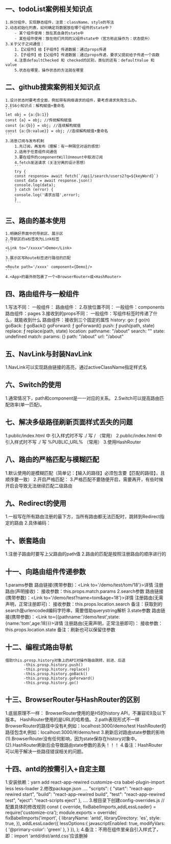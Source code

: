 ## 一、todoList案例相关知识点
	1.拆分组件、实现静态组件，注意：className、style的写法
	2.动态初始化列表，如何确定将数据放在哪个组件的state中？
		- 某个组件使用：放在其自身的state中
		- 某些组件使用：放在他们共同的父组件state中（官方称此操作为：状态提升）
	3.关于父子之间通信：
		1.【父组件】给【子组件】传递数据：通过props传递
		2.【子组件】给【父组件】传递数据：通过props传递，要求父提前给子传递一个函数
		4.注意defaultChecked 和 checked的区别，类似的还有：defaultValue 和 value
		5.状态在哪里，操作状态的方法就在哪里

## 二、github搜索案例相关知识点
	1.设计状态时要考虑全面，例如带有网络请求的组件，要考虑请求失败怎么办。
	2.ES6小知识点：解构赋值+重命名
	```
	let obj = {a:{b:1}}
	const {a} = obj; //传统解构赋值
	const {a:{b}} = obj; //连续解构赋值
	const {a:{b:value}} = obj; //连续解构赋值+重命名
	```
	3.消息订阅与发布机制
		1.先订阅，再发布（理解：有一种隔空对话的感觉）
		2.适用于任意组件间通信
		3.要在组件的componentWillUnmount中取消订阅
		4.fetch发送请求（关注分离的设计思想）
		```
		try {
		const response= await fetch(`/api1/search/users2?q=${keyWord}`)
		const data = await response.json()
		console.log(data);
		} catch (error) {
		console.log('请求出错',error);
		}
		```
## 三、路由的基本使用
	1.明确好界面中的导航区、展示区
	2.导航区的a标签改为Link标签
	```
	<Link to="/xxxxx">Demo</Link>
	```
	3.展示区写Route标签进行路径的匹配
	```
	<Route path='/xxxx' component={Demo}/>
	```
	4.<App>的最外侧包裹了一个<BrowserRouter>或<HashRouter>

## 四、路由组件与一般组件
1.写法不同：
一般组件：<Demo/>
路由组件：<Route path="/demo" component={Demo}/>
2.存放位置不同：
一般组件：components
路由组件：pages
3.接收到的props不同：
一般组件：写组件标签时传递了什么，就能收到什么
路由组件：接收到三个固定的属性
history:
	go: ƒ go(n)
	goBack: ƒ goBack()
	goForward: ƒ goForward()
	push: ƒ push(path, state)
	replace: ƒ replace(path, state)
location:
	pathname: "/about"
	search: ""
	state: undefined
match:
	params: {}
	path: "/about"
	url: "/about"

## 五、NavLink与封装NavLink
1.NavLink可以实现路由链接的高亮，通过activeClassName指定样式名

## 六、Switch的使用
1.通常情况下，path和component是一一对应的关系。
2.Switch可以提高路由匹配效率(单一匹配)。

## 七、解决多级路径刷新页面样式丢失的问题
1.public/index.html 中 引入样式时不写 ./ 写 / （常用）
2.public/index.html 中 引入样式时不写 ./ 写 %PUBLIC_URL% （常用）
3.使用HashRouter

## 八、路由的严格匹配与模糊匹配
1.默认使用的是模糊匹配（简单记：【输入的路径】必须包含要【匹配的路径】，且顺序要一致）
2.开启严格匹配：<Route exact={true} path="/about" component={About}/>
3.严格匹配不要随便开启，需要再开，有些时候开启会导致无法继续匹配二级路由

## 九、Redirect的使用	
1.一般写在所有路由注册的最下方，当所有路由都无法匹配时，跳转到Redirect指定的路由
2.具体编码：
	<Switch>
		<Route path="/about" component={About}/>
		<Route path="/home" component={Home}/>
		<Redirect to="/about"/>
	</Switch>

## 十、嵌套路由
1.注册子路由时要写上父路由的path值
2.路由的匹配是按照注册路由的顺序进行的

## 十一、向路由组件传递参数
1.params参数
			路由链接(携带参数)：<Link to='/demo/test/tom/18'}>详情</Link>
			注册路由(声明接收)：<Route path="/demo/test/:name/:age" component={Test}/>
			接收参数：this.props.match.params
2.search参数
			路由链接(携带参数)：<Link to='/demo/test?name=tom&age=18'}>详情</Link>
			注册路由(无需声明，正常注册即可)：<Route path="/demo/test" component={Test}/>
			接收参数：this.props.location.search
			备注：获取到的search是urlencoded编码字符串，需要借助querystring解析
3.state参数
			路由链接(携带参数)：<Link to={{pathname:'/demo/test',state:{name:'tom',age:18}}}>详情</Link>
			注册路由(无需声明，正常注册即可)：<Route path="/demo/test" component={Test}/>
			接收参数：this.props.location.state
			备注：刷新也可以保留住参数



## 十二、编程式路由导航
	借助this.prosp.history对象上的API对操作路由跳转、前进、后退
			-this.prosp.history.push()
			-this.prosp.history.replace()
			-this.prosp.history.goBack()
			-this.prosp.history.goForward()
			-this.prosp.history.go()

## 十三、BrowserRouter与HashRouter的区别
1.底层原理不一样：
		BrowserRouter使用的是H5的history API，不兼容IE9及以下版本。
		HashRouter使用的是URL的哈希值。
2.path表现形式不一样
		BrowserRouter的路径中没有#,例如：localhost:3000/demo/test
		HashRouter的路径包含#,例如：localhost:3000/#/demo/test
3.刷新后对路由state参数的影响
		(1).BrowserRouter没有任何影响，因为state保存在history对象中。
		(2).HashRouter刷新后会导致路由state参数的丢失！！！
4.备注：HashRouter可以用于解决一些路径错误相关的问题。

## 十四、antd的按需引入+自定主题
1.安装依赖：yarn add react-app-rewired customize-cra babel-plugin-import less less-loader
2.修改package.json
	....
		"scripts": {
			"start": "react-app-rewired start",
			"build": "react-app-rewired build",
			"test": "react-app-rewired test",
			"eject": "react-scripts eject"
		},
	....
3.根目录下创建config-overrides.js
	//配置具体的修改规则
	const { override, fixBabelImports,addLessLoader} = require('customize-cra');
	module.exports = override(
		fixBabelImports('import', {
			libraryName: 'antd',
			libraryDirectory: 'es',
			style: true,
		}),
		addLessLoader({
			lessOptions:{
				javascriptEnabled: true,
				modifyVars: { '@primary-color': 'green' },
			}
		}),
	);
4.备注：不用在组件里亲自引入样式了，即：import 'antd/dist/antd.css'应该删掉
